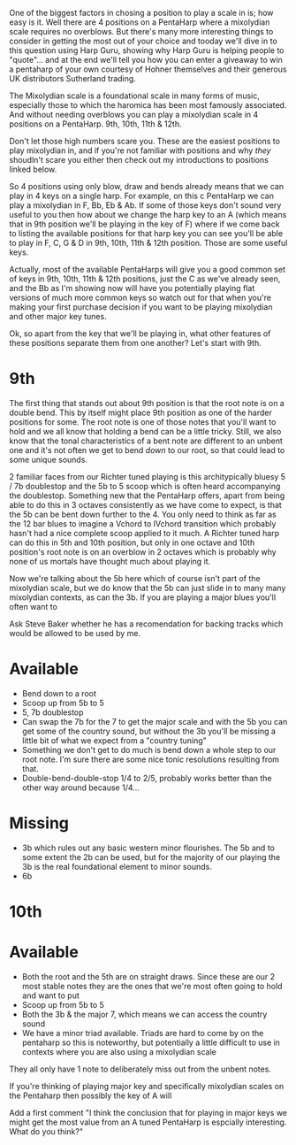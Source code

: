 One of the biggest factors in chosing a position to play a scale in is; how easy is it. Well there are 4 positions on a PentaHarp where a mixolydian scale requires no overblows. But there's many more interesting things to consider in getting the most out of your choice and tooday we'll dive in to this question using Harp Guru, showing why Harp Guru is helping people to "quote"... and at the end we'll tell you how you can enter a giveaway to win a pentaharp of your own courtesy of Hohner themselves and their generous UK distributors Sutherland trading.

The Mixolydian scale is a foundational scale in many forms of music, especially those to which the haromica has been most famously associated. And without needing overblows you can play a mixolydian scale in 4 positions on a PentaHarp. 9th, 10th, 11th & 12th.

Don't let those high numbers scare you. These are the easiest positions to play mixolydian in, and if you're not familiar with positions and why *they* shoudln't scare you either then check out my introductions to positions linked below.

So 4 positions using only blow, draw and bends already means that we can play in 4 keys on a single harp. For example, on this c PentaHarp we can play a mixolydian in F, Bb, Eb & Ab. If some of those keys don't sound very useful to you then how about we change the harp key to an A (which means that in 9th position we'll be playing in the key of F) where if we come back to listing the available positions for that harp key you can see you'll be able to play in F, C, G & D in 9th, 10th, 11th & 12th position. Those are some useful keys.

Actually, most of the available PentaHarps will give you a good common set of keys in 9th, 10th, 11th & 12th positions, just the C as we've already seen, and the Bb as I'm showing now will have you potentially playing flat versions of much more common keys so watch out for that when you're making your first purchase decision if you want to be playing mixolydian and other major key tunes.

Ok, so apart from the key that we'll be playing in, what other features of these positions separate them from one another? Let's start with 9th.

# 9th

The first thing that stands out about 9th position is that the root note is on a double bend. This by itself might place 9th position as one of the harder positions for some. The root note is one of those notes that you'll want to hold and we all know that holding a bend can be a little tricky. Still, we also know that the tonal characteristics of a bent note are different to an unbent one and it's not often we get to bend *down* to our root, so that could lead to some unique sounds.

2 familiar faces from our Richter tuned playing is this architypically bluesy 5 / 7b doublestop and the 5b to 5 scoop which is often heard accompanying the doublestop. Something new that the PentaHarp offers, apart from being able to do this in 3 octaves consistently as we have come to expect, is that the 5b can be bent down further to the 4. You only need to think as far as the 12 bar blues to imagine a Vchord to IVchord transition which probably hasn't had a nice complete scoop applied to it much. A Richter tuned harp can do this in 5th and 10th position, but only in one octave and 10th position's root note is on an overblow in 2 octaves which is probably why none of us mortals have thought much about playing it.

Now we're talking about the 5b here which of course isn't part of the mixolydian scale, but we do know that the 5b can just slide in to many many mixolydian contexts, as can the 3b. If you are playing a major blues you'll often want to 

Ask Steve Baker whether he has a recomendation for backing tracks which would be allowed to be used by me.

# Available
- Bend down to a root
- Scoop up from 5b to 5
- 5, 7b doublestop
- Can swap the 7b for the 7 to get the major scale and with the 5b you can get some of the country sound, but without the 3b you'll be missing a little bit of what we expect from a "country tuning"
- Something we don't get to do much is bend down a whole step to our root note. I'm sure there are some nice tonic resolutions resulting from that.
- Double-bend-double-stop  1/4 to 2/5, probably works better than the other  way around because 1/4...

# Missing
- 3b which rules out any basic western minor flourishes. The 5b and to some extent the 2b can be used, but for the majority of our playing the 3b is the real foundational element to minor sounds.
- 6b

# 10th

# Available
- Both the root and the 5th are on straight draws. Since these are our 2 most stable notes they are the ones that we're most often going to hold and want to put 
- Scoop up from 5b to 5
- Both the 3b & the major 7, which means we can access the country sound
- We have a minor triad available. Triads are hard to come by on the pentaharp so this is noteworthy, but potentially a little difficult to use in contexts where you are also using a mixolydian scale

They all only have 1 note to deliberately miss out from the unbent notes.







If you're thinking of playing major key and specifically mixolydian scales on the Pentaharp then possibly the key of A will


Add a first comment "I think the conclusion that for playing in major keys we might get the most value from an A tuned PentaHarp is espcially interesting. What do you think?"
